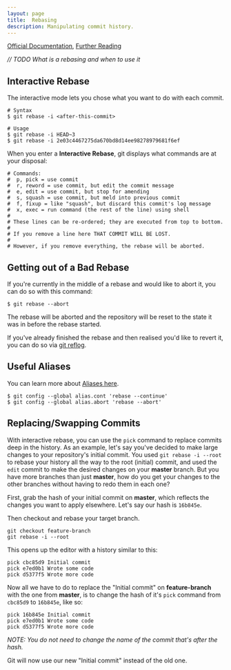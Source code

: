 ```yaml
---
layout: page
title:  Rebasing
description: Manipulating commit history.
---
```


[Official Documentation](https://git-scm.com/docs/git-rebase), [Further Reading](https://git-scm.com/book/en/v2/Git-Branching-Rebasing)

*// TODO What is a rebasing and when to use it*

## Interactive Rebase
The interactive mode lets you chose what you want to do with each commit.

```
# Syntax
$ git rebase -i <after-this-commit>

# Usage
$ git rebase -i HEAD~3
$ git rebase -i 2e03c4467275da670bd8d14ee98278979681f6ef
```

When you enter a **Interactive Rebase**, git displays what commands are at your disposal:
```
# Commands:
#  p, pick = use commit
#  r, reword = use commit, but edit the commit message
#  e, edit = use commit, but stop for amending
#  s, squash = use commit, but meld into previous commit
#  f, fixup = like "squash", but discard this commit's log message
#  x, exec = run command (the rest of the line) using shell
#
# These lines can be re-ordered; they are executed from top to bottom.
#
# If you remove a line here THAT COMMIT WILL BE LOST.
#
# However, if you remove everything, the rebase will be aborted.
```

## Getting out of a Bad Rebase
If you're currently in the middle of a rebase and would like to abort it, you can do so with this command:
```
$ git rebase --abort
```
The rebase will be aborted and the repository will be reset to the state it was in before the rebase started.

If you've already finished the rebase and then realised you'd like to revert it, you can do so via [git reflog](/git/reflog).

## Useful Aliases
You can learn more about [Aliases here](/git/aliases).

```
$ git config --global alias.cont 'rebase --continue'
$ git config --global alias.abort 'rebase --abort'
```

## Replacing/Swapping Commits
With interactive rebase, you can use the `pick` command to replace commits deep in the history.
As an example, let's say you've decided to make large changes to your repository's initial commit.
You used `git rebase -i --root` to rebase your history all the way to the root (initial) commit,
and used the `edit` commit to make the desired changes on your **master** branch. But you have more
branches than just **master**, how do you get your changes to the other branches without having to
redo them in each one?

First, grab the hash of your initial commit on **master**, which reflects the changes you want to apply elsewhere.
Let's say our hash is `16b845e`.

Then checkout and rebase your target branch.
```
git checkout feature-branch
git rebase -i --root
```

This opens up the editor with a history similar to this:
```
pick cbc85d9 Initial commit
pick e7ed0b1 Wrote some code
pick d5377f5 Wrote more code
```

Now all we have to do to replace the "Initial commit" on **feature-branch** with the one from **master**,
is to change the hash of it's `pick` command from `cbc85d9` to `16b845e`, like so:

```
pick 16b845e Initial commit
pick e7ed0b1 Wrote some code
pick d5377f5 Wrote more code
```

_NOTE: You do not need to change the name of the commit that's after the hash._

Git will now use our new "Initial commit" instead of the old one.

